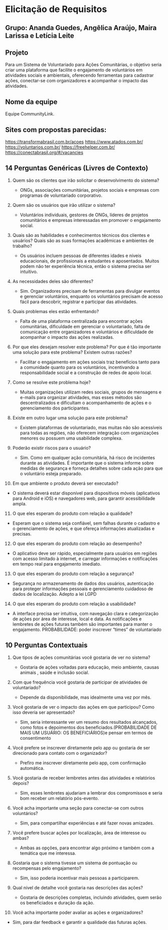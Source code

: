 # Elicitação de Requisitos 

## Grupo: Ananda Guedes, Angêlica Araújo, Maira Larissa e Letícia Leite

## Projeto
Para um Sistema de Voluntariado para Ações Comunitárias, o objetivo seria criar uma plataforma que facilite o engajamento de voluntários em atividades sociais e ambientais, oferecendo ferramentas para cadastrar ações, conectar-se com organizadores e acompanhar o impacto das atividades. 

## Nome da equipe
Equipe CommunityLink.

## Sites com propostas parecidas:
https://transformabrasil.com.br/acoes
https://www.atados.com.br/
https://voluntarios.com.br/
https://freehelper.com.br/
https://conectabrasil.org/#/vacancies

## 14 Perguntas Genéricas (Livres de Contexto)

1. Quem são os clientes que irão solicitar o desenvolvimento do sistema?  
   - ONGs, associações comunitárias, projetos sociais e empresas com programas de voluntariado corporativo.

2. Quem são os usuários que irão utilizar o sistema?  
   - Voluntários individuais, gestores de ONGs, líderes de projetos comunitários e empresas interessadas em promover o engajamento social.

3. Quais são as habilidades e conhecimentos técnicos dos clientes e usuários? Quais são as suas formações acadêmicas e ambientes de trabalho?  
   - Os usuários incluem pessoas de diferentes idades e níveis educacionais, de profissionais a estudantes e aposentados. Muitos podem não ter experiência técnica, então o sistema precisa ser intuitivo.

4. As necessidades deles são diferentes?  
   - Sim. Organizadores precisam de ferramentas para divulgar eventos e gerenciar voluntários, enquanto os voluntários precisam de acesso fácil para descobrir, registrar e participar das atividades.

5. Quais problemas eles estão enfrentando?  
   - Falta de uma plataforma centralizada para encontrar ações comunitárias, dificuldade em gerenciar o voluntariado, falta de comunicação entre organizadores e voluntários e dificuldade de acompanhar o impacto das ações realizadas.

6. Por que eles desejam resolver este problema? Por que é tão importante uma solução para este problema? Existem outras razões?  
   - Facilitar o engajamento em ações sociais traz benefícios tanto para a comunidade quanto para os voluntários, incentivando a responsabilidade social e a construção de redes de apoio local.

7. Como se resolve este problema hoje?  
   - Muitas organizações utilizam redes sociais, grupos de mensagens e e-mails para organizar atividades, mas esses métodos são descentralizados e dificultam o acompanhamento de ações e o gerenciamento dos participantes.

8. Existe em outro lugar uma solução para este problema?  
   - Existem plataformas de voluntariado, mas muitas não são acessíveis para todas as regiões, não oferecem integração com organizações menores ou possuem uma usabilidade complexa.

9. Poderão existir riscos para o usuário?  
   - Sim. Como em qualquer ação comunitária, há risco de incidentes durante as atividades. É importante que o sistema informe sobre medidas de segurança e forneça detalhes sobre cada ação para que o voluntário esteja preparado.

10. Em que ambiente o produto deverá ser executado?  
   - O sistema deverá estar disponível para dispositivos móveis (aplicativos para Android e iOS) e navegadores web, para garantir acessibilidade ampla.

11. O que eles esperam do produto com relação a qualidade?  
   - Esperam que o sistema seja confiável, sem falhas durante o cadastro e o gerenciamento de ações, e que ofereça informações atualizadas e precisas.

12. O que eles esperam do produto com relação ao desempenho?  
   - O aplicativo deve ser rápido, especialmente para usuários em regiões com acesso limitado à internet, e carregar informações e notificações em tempo real para engajamento imediato.

13. O que eles esperam do produto com relação a segurança?  
   - Segurança no armazenamento de dados dos usuários, autenticação para proteger informações pessoais e gerenciamento cuidadoso de dados de localização. Adepto a lei LGPD

14. O que eles esperam do produto com relação a usabilidade?  
   - A interface precisa ser intuitiva, com navegação clara e categorização de ações por área de interesse, local e data. As notificações e lembretes de ações futuras também são importantes para manter o engajamento. PROBABILIDADE: poder inscrever “times” de voluntariado


## 10 Perguntas Contextuais

1. Que tipos de ações comunitárias você gostaria de ver no sistema?  
   - Gostaria de ações voltadas para educação, meio ambiente, causas animais , saúde e inclusão social.

2. Com que frequência você gostaria de participar de atividades de voluntariado?  
   - Depende da disponibilidade, mas idealmente uma vez por mês.

3. Você gostaria de ver o impacto das ações em que participou? Como isso deveria ser apresentado?  
   - Sim, seria interessante ver um resumo dos resultados alcançados, como fotos e depoimentos dos beneficiados.(PROBABILIDADE DE MAIS UM USUÁRIO: OS BENEFICIÁRIOS)e pensar em termos de consentimento 

4. Você prefere se inscrever diretamente pelo app ou gostaria de ser direcionado para contato com o organizador?  
   - Prefiro me inscrever diretamente pelo app, com confirmação automática.

5. Você gostaria de receber lembretes antes das atividades e relatórios depois?  
   - Sim, esses lembretes ajudariam a lembrar dos compromissos e seria bom receber um relatório pós-evento.

6. Você acha importante uma seção para conectar-se com outros voluntários?  
   - Sim, para compartilhar experiências e até fazer novas amizades.

7. Você prefere buscar ações por localização, área de interesse ou ambas?  
   - Ambas as opções, para encontrar algo próximo e também com a temática que me interessa.

8. Gostaria que o sistema tivesse um sistema de pontuação ou recompensas pelo engajamento?  
   - Sim, isso poderia incentivar mais pessoas a participarem.

9. Qual nível de detalhe você gostaria nas descrições das ações?  
   - Gostaria de descrições completas, incluindo atividades, quem serão os beneficiados e duração da ação.

10. Você acha importante poder avaliar as ações e organizadores?  
   - Sim, para dar feedback e garantir a qualidade das futuras ações.




